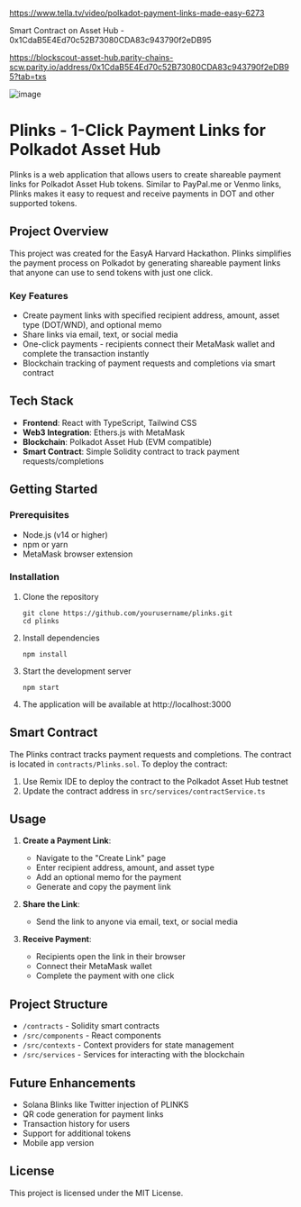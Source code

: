 https://www.tella.tv/video/polkadot-payment-links-made-easy-6273

Smart Contract on Asset Hub - 0x1CdaB5E4Ed70c52B73080CDA83c943790f2eDB95

https://blockscout-asset-hub.parity-chains-scw.parity.io/address/0x1CdaB5E4Ed70c52B73080CDA83c943790f2eDB95?tab=txs

![image](https://github.com/user-attachments/assets/20664e20-2bdd-4aef-9b00-a3616935c452)


# Plinks - 1-Click Payment Links for Polkadot Asset Hub

Plinks is a web application that allows users to create shareable payment links for Polkadot Asset Hub tokens. Similar to PayPal.me or Venmo links, Plinks makes it easy to request and receive payments in DOT and other supported tokens.

## Project Overview

This project was created for the EasyA Harvard Hackathon. Plinks simplifies the payment process on Polkadot by generating shareable payment links that anyone can use to send tokens with just one click.

### Key Features

- Create payment links with specified recipient address, amount, asset type (DOT/WND), and optional memo
- Share links via email, text, or social media
- One-click payments - recipients connect their MetaMask wallet and complete the transaction instantly
- Blockchain tracking of payment requests and completions via smart contract

## Tech Stack

- **Frontend**: React with TypeScript, Tailwind CSS
- **Web3 Integration**: Ethers.js with MetaMask
- **Blockchain**: Polkadot Asset Hub (EVM compatible)
- **Smart Contract**: Simple Solidity contract to track payment requests/completions

## Getting Started

### Prerequisites

- Node.js (v14 or higher)
- npm or yarn
- MetaMask browser extension

### Installation

1. Clone the repository
   ```
   git clone https://github.com/yourusername/plinks.git
   cd plinks
   ```

2. Install dependencies
   ```
   npm install
   ```

3. Start the development server
   ```
   npm start
   ```

4. The application will be available at http://localhost:3000

## Smart Contract

The Plinks contract tracks payment requests and completions. The contract is located in `contracts/Plinks.sol`. To deploy the contract:

1. Use Remix IDE to deploy the contract to the Polkadot Asset Hub testnet
2. Update the contract address in `src/services/contractService.ts`

## Usage

1. **Create a Payment Link**:
   - Navigate to the "Create Link" page
   - Enter recipient address, amount, and asset type
   - Add an optional memo for the payment
   - Generate and copy the payment link

2. **Share the Link**:
   - Send the link to anyone via email, text, or social media

3. **Receive Payment**:
   - Recipients open the link in their browser
   - Connect their MetaMask wallet
   - Complete the payment with one click

## Project Structure

- `/contracts` - Solidity smart contracts
- `/src/components` - React components
- `/src/contexts` - Context providers for state management
- `/src/services` - Services for interacting with the blockchain

## Future Enhancements

- Solana Blinks like Twitter injection of PLINKS
- QR code generation for payment links
- Transaction history for users
- Support for additional tokens
- Mobile app version

## License

This project is licensed under the MIT License. 
